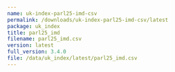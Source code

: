 ```yaml
---
name: uk-index-parl25-imd-csv
permalink: /downloads/uk-index-parl25-imd-csv/latest
package: uk_index
title: parl25_imd
filename: parl25_imd.csv
version: latest
full_version: 3.4.0
file: /data/uk_index/latest/parl25_imd.csv
---
```

